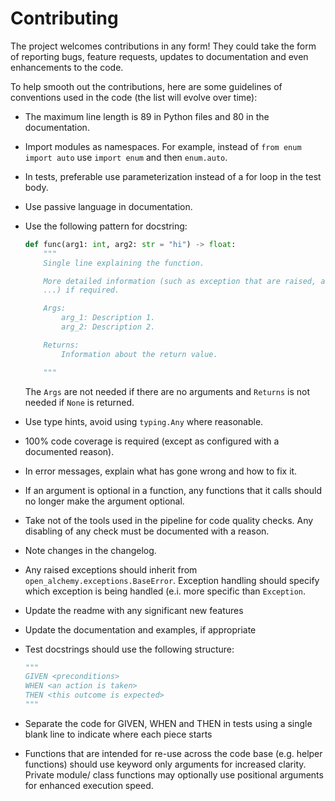 # Contributing

The project welcomes contributions in any form! They could take the form of
reporting bugs, feature requests, updates to documentation and even
enhancements to the code.

To help smooth out the contributions, here are some guidelines of conventions
used in the code (the list will evolve over time):

- The maximum line length is 89 in Python files and 80 in the documentation.
- Import modules as namespaces. For example, instead of `from enum import auto`
  use `import enum` and then `enum.auto`.
- In tests, preferable use parameterization instead of a for loop in the test
  body.
- Use passive language in documentation.
- Use the following pattern for docstring:

  ```Python
  def func(arg1: int, arg2: str = "hi") -> float:
      """
      Single line explaining the function.

      More detailed information (such as exception that are raised, algorithms,
      ...) if required.

      Args:
          arg_1: Description 1.
          arg_2: Description 2.

      Returns:
          Information about the return value.

      """
  ```

  The `Args` are not needed if there are no arguments and `Returns` is not
  needed if `None` is returned.

- Use type hints, avoid using `typing.Any` where reasonable.
- 100% code coverage is required (except as configured with a documented
  reason).
- In error messages, explain what has gone wrong and how to fix it.
- If an argument is optional in a function, any functions that it calls should
  no longer make the argument optional.
- Take not of the tools used in the pipeline for code quality checks. Any
  disabling of any check must be documented with a reason.
- Note changes in the changelog.
- Any raised exceptions should inherit from
  `open_alchemy.exceptions.BaseError`. Exception handling should specify which
  exception is being handled (e.i. more specific than `Exception`.
- Update the readme with any significant new features
- Update the documentation and examples, if appropriate
- Test docstrings should use the following structure:
  ```Python
  """
  GIVEN <preconditions>
  WHEN <an action is taken>
  THEN <this outcome is expected>
  """
  ```
- Separate the code for GIVEN, WHEN and THEN in tests using a single blank line
  to indicate where each piece starts
- Functions that are intended for re-use across the code base (e.g. helper
  functions) should use keyword only arguments for increased clarity. Private
  module/ class functions may optionally use positional arguments for enhanced
  execution speed.
